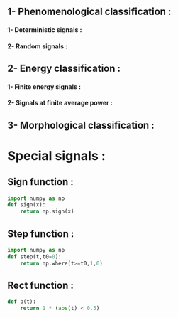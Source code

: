 
## 1- Phenomenological classification :   
#### 1- Deterministic signals :
#### 2- Random signals :
## 2- Energy classification :
#### 1- Finite energy signals :
#### 2- Signals at finite average power :
## 3- Morphological classification :
# Special signals :
## Sign function :     
```python
import numpy as np
def sign(x):
    return np.sign(x)
```
## Step function :
```python
import numpy as np
def step(t,t0=0):
    return np.where(t>=t0,1,0)
```
## Rect function :
```python
def p(t):
    return 1 * (abs(t) < 0.5)
  ``` 
  
  
  
  
 
 
